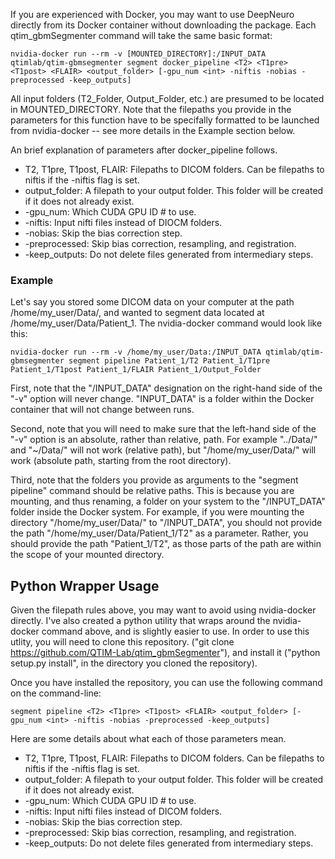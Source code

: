 If you are experienced with Docker, you may want to use DeepNeuro directly from its Docker container without downloading the package. Each qtim_gbmSegmenter command will take the same basic format:

```
nvidia-docker run --rm -v [MOUNTED_DIRECTORY]:/INPUT_DATA qtimlab/qtim-gbmsegmenter segment docker_pipeline <T2> <T1pre> <T1post> <FLAIR> <output_folder> [-gpu_num <int> -niftis -nobias -preprocessed -keep_outputs]
```

All input folders (T2_Folder, Output_Folder, etc.) are presumed to be located in MOUNTED_DIRECTORY. Note that the filepaths you provide in the parameters for this function have to be specifally formatted to be launched from nvidia-docker -- see more details in the Example section below.

An brief explanation of parameters after docker_pipeline follows.

* T2, T1pre, T1post, FLAIR: Filepaths to DICOM folders. Can be filepaths to niftis if the -niftis flag is set.
* output_folder: A filepath to your output folder. This folder will be created if it does not already exist.
* -gpu_num: Which CUDA GPU ID # to use.
* -niftis: Input nifti files instead of DIOCM folders.
* -nobias: Skip the bias correction step.
* -preprocessed: Skip bias correction, resampling, and registration.
* -keep_outputs: Do not delete files generated from intermediary steps.

### Example

Let's say you stored some DICOM data on your computer at the path /home/my_user/Data/, and wanted to segment data located at /home/my_user/Data/Patient_1. The nvidia-docker command would look like this:

```
nvidia-docker run --rm -v /home/my_user/Data:/INPUT_DATA qtimlab/qtim-gbmsegmenter segment pipeline Patient_1/T2 Patient_1/T1pre Patient_1/T1post Patient_1/FLAIR Patient_1/Output_Folder
```

First, note that the "/INPUT_DATA" designation on the right-hand side of the "-v" option will never change. "INPUT_DATA" is a folder within the Docker container that will not change between runs.

Second, note that you will need to make sure that the left-hand side of the "-v" option is an absolute, rather than relative, path. For example "../Data/" and "~/Data/" will not work (relative path), but "/home/my_user/Data/" will work (absolute path, starting from the root directory).

Third, note that the folders you provide as arguments to the "segment pipeline" command should be relative paths. This is because you are mounting, and thus renaming, a folder on your system to the "/INPUT_DATA" folder inside the Docker system. For example, if you were mounting the directory "/home/my_user/Data/" to "/INPUT_DATA", you should not provide the path "/home/my_user/Data/Patient_1/T2" as a parameter. Rather, you should provide the path "Patient_1/T2", as those parts of the path are within the scope of your mounted directory.

## Python Wrapper Usage

Given the filepath rules above, you may want to avoid using nvidia-docker directly. I've also created a python utility that wraps around the nvidia-docker command above, and is slightly easier to use. In order to use this utlity, you will need to clone this repository. ("git clone https://github.com/QTIM-Lab/qtim_gbmSegmenter"), and install it ("python setup.py install", in the directory you cloned the repository).

Once you have installed the repository, you can use the following command on the command-line:

```
segment pipeline <T2> <T1pre> <T1post> <FLAIR> <output_folder> [-gpu_num <int> -niftis -nobias -preprocessed -keep_outputs]
```

Here are some details about what each of those parameters mean.

* T2, T1pre, T1post, FLAIR: Filepaths to DICOM folders. Can be filepaths to niftis if the -niftis flag is set.
* output_folder: A filepath to your output folder. This folder will be created if it does not already exist.
* -gpu_num: Which CUDA GPU ID # to use.
* -niftis: Input nifti files instead of DICOM folders.
* -nobias: Skip the bias correction step.
* -preprocessed: Skip bias correction, resampling, and registration.
* -keep_outputs: Do not delete files generated from intermediary steps.
